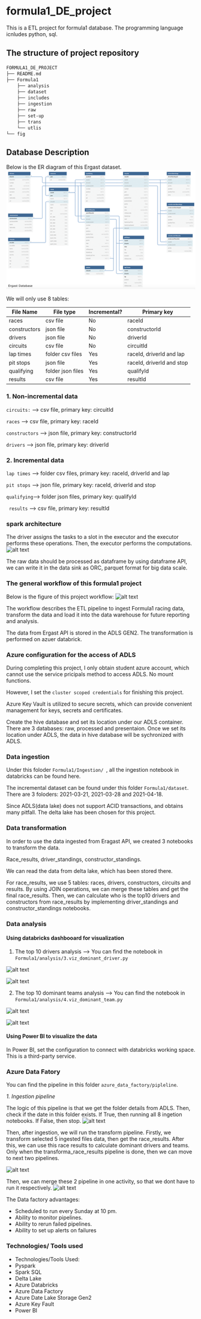 # formula1_DE_project
This is a ETL project for formula1 database. The programming language icnludes python, sql.
## The structure of project repository

```
FORMULA1_DE_PROJECT
├── README.md 
├── Formula1 
    ├── analysis 
    ├── dataset
    ├── includes
    ├── ingestion
    ├── raw
    ├── set-up
    ├── trans
    └── utlis
└── fig 

```


## Database Description

Below is the ER diagram of this Ergast dataset.
![alt text](fig/ER_diagram.png)


We will only use 8 tables: 

| File Name     | File type        | Incremental?  | Primary key             |
| ------------- | -------------    | ------------- |------------------------ |
| races         | csv file         |   No          |raceId                   |
| constructors  | json file        |   No          |constructorId            |
| drivers       | json file        |   No          |driverId                 |
| circuits      | csv file         |   No          |circuitId                |
| lap times     | folder csv files |   Yes         |raceId, driverId and lap |
| pit stops     | json file        |   Yes         |raceId, driverId and stop|
| qualifying    | folder json files|   Yes         |qualifyId                |
| results       | csv file         |   Yes         |resultId                 |
### 1. Non-incremental data
```circuits:``` --> csv file, primary key: circuitId

```races``` --> csv file, primary key: raceId

```constructors``` --> json file, primary key: constructorId

```drivers``` --> json file, primary key: driverId

### 2. Incremental data
```lap times``` --> folder csv files, primary key: raceId, driverId and lap

```pit stops``` --> json file, primary key: raceId, driverId and stop

```qualifying```--> folder json files, primary key: qualifyId

``` results``` --> csv file, primary key: resultId


### spark architecture 


The driver assigns the tasks to a slot in the executor and the executor performs these operations. Then, the executor performs the computations.
![alt text](fig/spark_architecture.png)

The raw data should be processed as dataframe by using dataframe API, we can write it in the data sink as ORC, parquet format for big data scale.


### The general workflow of this formula1 project

Below is the figure of this project workflow:
![alt text](fig/solution_architecture.png)

The workflow describes the ETL pipeline to ingest Formula1 racing data, transform the data and load it into the data warehouse for future reporting and analysis. 


The data from Ergast API is stored in the ADLS GEN2. The transformation is performed on azuer databrick.

### Azure configuration for the access of ADLS
During completing this project, I only obtain student azure account, which cannot use the service pricipals method to access ADLS. No mount functions.

However, I set the ```cluster scoped credentials``` for finishing this project. 

Azure Key Vault is utilized to secure secrets, which can provide convenient management for keys, secrets and certificates.


Create the hive database and set its location under our ADLS container. There are 3 databases: raw, processed and presentaion. Once we set its location under ADLS, the data in hive database will be sychronized with ADLS. 

### Data ingestion

Under this foloder ```Formula1/Ingestion/ ```, all the ingestion notebook in databricks can be found here.

The incremental dataset can be found under this folder ```Formula1/dataset```. There are 3 foloders: 2021-03-21, 2021-03-28 and 2021-04-18. 

Since ADLS(data lake) does not support ACID transactions, and obtains many pitfall. The delta lake has been chosen for this project.


### Data transformation

In order to use the data ingested from Eragast API, we created 3 notebooks to transform the data. 

Race_results, driver_standings, constructor_standings.

We can read the data from delta lake, which has been stored there. 

For race_results, we use 5 tables: races, drivers, constructors, circuits and results. By using JOIN operations, we can merge these tables and get the final race_results. Then, we can calculate who is the top10 drivers and constructors from race_results by implementing driver_standings and constructor_standings notebooks.

### Data analysis
#### Using databricks dashbooard for visualization

1. The top 10 drivers analysis --> You can find the notebook in ```Formula1/analysis/3.viz_dominant_driver.py```

![alt text](fig/driver_barchart.png)


![alt text](fig/driver_area.png)


2. The top 10 dominant teams analysis --> You can find the notebook in ```Formula1/analysis/4.viz_dominant_team.py```

![alt text](fig/team_barchart.png)

![alt text](fig/team_area.png)


#### Using Power BI to visualize the data

In Power BI, set the configuration to connect with databricks working space. This is a third-party service.


### Azure Data Fatory 

You can find the pipeline in this folder ```azure_data_factory/pipleline```. 

*1. Ingestion pipeline*

The logic of this pipeline is that we get the folder details from ADLS. Then, check if the date in this folder exists. If True, then running all 8 ingetion notebooks. If False, then stop.
![alt text](fig/DF_ingestion.png)

Then, after ingestion, we will run the transform pipeline. Firstly, we transform selected 5 ingested files data, then get the race_results. After this, we can use this race results to calculate dominant drivers and teams. Only when the transforma_race_results pipeline is done, then we can move to next two pipelines.

![alt text](fig/DF_transform.png)


Then, we can merge these 2 pipeline in one activity, so that we dont have to run it respectively.
![alt text](fig/DF_process.png)

The Data factory advantages:

* Scheduled to run every Sunday at 10 pm.
* Ability to monitor pipelines.
* Ability to rerun failed pipelines.
* Ability to set up alerts on failures


### Technologies/ Tools used

* Technologies/Tools Used:
* Pyspark
* Spark SQL
* Delta Lake
* Azure Databricks
* Azure Data Factory
* Azure Date Lake Storage Gen2
* Azure Key Fault
* Power BI
